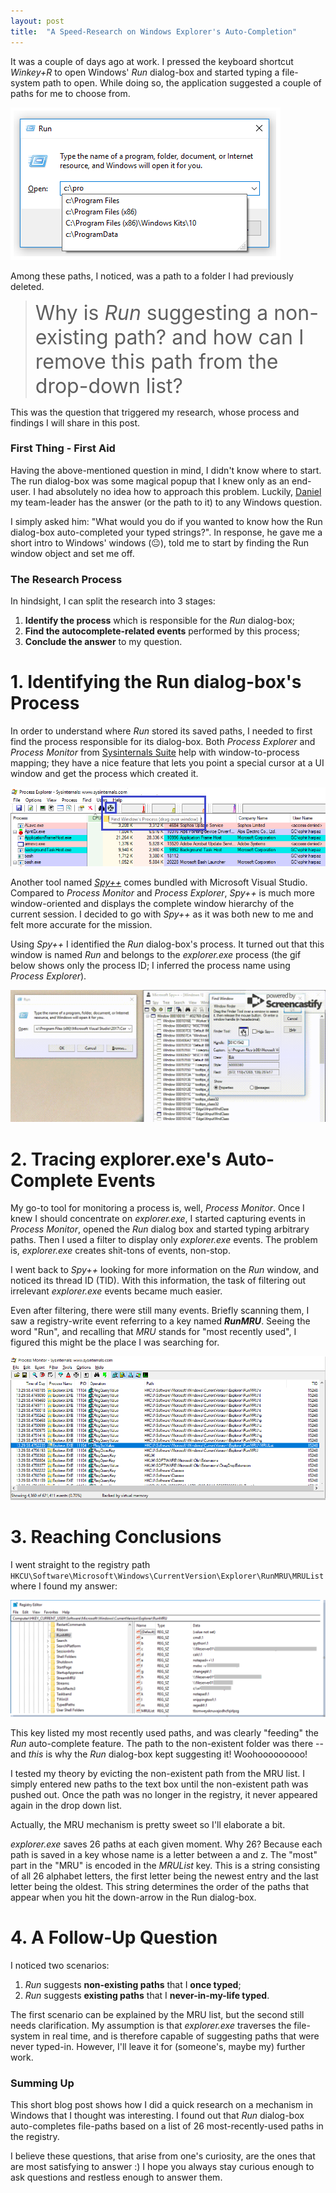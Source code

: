 ```yaml
---
layout: post
title:  "A Speed-Research on Windows Explorer's Auto-Completion"
---
```


It was a couple of days ago at work. I pressed the keyboard shortcut _Winkey+R_ to open Windows' _Run_ dialog-box and 
started typing a file-system path to open. While doing so, the application suggested a couple of paths for me to choose 
from. 

![Windows Run dialog-box auto-completing text](/images/2019_08_09_run_dialog_box.png "Windows Run dialog-box auto-completing text")

Among these paths, I noticed, was a path to a folder I had previously deleted.

> <span style="font-size:32px;">Why is _Run_ suggesting a non-existing path? and how can I remove this path from the drop-down list?</span>

This was the question that triggered my research, whose process and findings I will share in this post.

### First Thing - First Aid
Having the above-mentioned question in mind, I didn't know where to start. 
The run dialog-box was some magical popup that I knew only as an end-user. I had absolutely no idea how to approach this problem.
Luckily, [Daniel](https://twitter.com/ace__pace) my team-leader has the answer (or the path to it) to any Windows question.

I simply asked him: "What would you do if you wanted to know how the Run dialog-box auto-completed your typed strings?". 
In response, he gave me a short intro to Windows' windows (:neutral_face:), told me to start by finding the Run window 
object and set me off.

### The Research Process
In hindsight, I can split the research into 3 stages:
1. **Identify the process** which is responsible for the _Run_ dialog-box;
2. **Find the autocomplete-related events** performed by this process;
3. **Conclude the answer** to my question.

# 1. Identifying the Run dialog-box's Process 
In order to understand where _Run_ stored its saved paths, I needed to first find the process responsible for its dialog-box. 
Both _Process Explorer_ and _Process Monitor_ from [Sysinternals Suite](https://docs.microsoft.com/en-us/sysinternals/downloads/sysinternals-suite) 
help with window-to-process mapping; they have a nice feature that lets you point a special cursor at a UI window 
and get the process which created it.

![Process Explorer enables to locate a window's process by hovering over it with a designated cursor](/images/procexp_cursor.png "Process Explorer Find Window's Process")

Another tool named [_Spy++_](https://docs.microsoft.com/en-us/visualstudio/debugger/introducing-spy-increment?view=vs-2019) 
comes bundled with Microsoft Visual Studio. Compared to _Process Monitor_ and _Process Explorer_, _Spy++_ is much more 
window-oriented and displays the complete window hierarchy of the current session. 
I decided to go with _Spy++_ as it was both new to me and felt more accurate for the mission.

Using _Spy++_ I identified the _Run_ dialog-box's process. It turned out that this window is named _Run_ and belongs to 
the _explorer.exe_ process (the gif below shows only the process ID; I inferred the process name using _Process Explorer_).

![Spy++ enables mapping between windows and their processes](/images/spy_process.gif "Spy++ enables mapping between windows and their processes")

# 2. Tracing explorer.exe's Auto-Complete Events
My go-to tool for monitoring a process is, well, _Process Monitor_. 
Once I knew I should concentrate on _explorer.exe_, I started capturing events in _Process Monitor_, opened the _Run_ 
dialog box and started typing arbitrary paths. Then I used a filter to display only _explorer.exe_ events.
The problem is, _explorer.exe_ creates shit-tons of events, non-stop. 

I went back to _Spy++_ looking for more information on the _Run_ window, and noticed its thread ID (TID). 
With this information, the task of filtering out irrelevant _explorer.exe_ events became much easier.

Even after filtering, there were still many events. Briefly scanning them, I saw a registry-write event referring to a 
key named _**RunMRU**_. Seeing the word "Run", and recalling that _MRU_ stands for "most recently used", I figured this 
might be the place I was searching for.

![Process Monitor shows registry-write events, accessing a key named RunMRU](/images/mru_in_procmon.png "Registry Writes to MRU Keys")


# 3. Reaching Conclusions
I went straight to the registry path `HKCU\Software\Microsoft\Windows\CurrentVersion\Explorer\RunMRU\MRUList` where I 
found my answer:

![Windows Registry contains the most-recently used paths typed in the Run dialog-box](/images/registry.png "MRU Paths in the Registry")


This key listed my most recently used paths, and was clearly "feeding" the _Run_ auto-complete feature.
The path to the non-existent folder was there -- and _this_ is why the _Run_ dialog-box kept suggesting it!
Woohooooooooo!

I tested my theory by evicting the non-existent path from the MRU list. I simply entered new paths to the text box until
the non-existent path was pushed out. Once the path was no longer in the registry, it never appeared again in the 
drop down list.


Actually, the MRU mechanism is pretty sweet so I'll elaborate a bit.

_explorer.exe_ saves 26 paths at each given moment. Why 26? Because each path is saved in a key whose name is a letter 
between a and z. The "most" part in the "MRU" is encoded in the _MRUList_ key. This is a string consisting of all 26 
alphabet letters, the first letter being the newest entry and the last letter being the oldest. 
This string determines the order of the paths that appear when you hit the down-arrow in the Run dialog-box. 

# 4. A Follow-Up Question

I noticed two scenarios:
1. _Run_ suggests **non-existing paths** that I **once typed**;
2. _Run_ suggests **existing paths** that I **never-in-my-life typed**.

The first scenario can be explained by the MRU list, but the second still needs clarification. My assumption is that
_explorer.exe_ traverses the file-system in real time, and is therefore capable of suggesting paths that were never typed-in. 
However, I'll leave it for (someone's, maybe my) further work.


### Summing Up
This short blog post shows how I did a quick research on a mechanism in Windows that I thought was interesting. 
I found out that _Run_ dialog-box auto-completes file-paths based on a list of 26 most-recently-used paths in the registry. 

I believe these questions, that arise from one's curiosity, are the ones that are most satisfying to answer :)
I hope you always stay curious enough to ask questions and restless enough to answer them. 